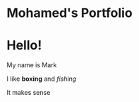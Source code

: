 <!DOCTYPE html>

# Mohamed's Portfolio

<h1>Hello!</h1>
<p>My name is Mark</p>
<p>I like <b>boxing</b> and <i>fishing</i></p>

<p>It makes sense</p>
